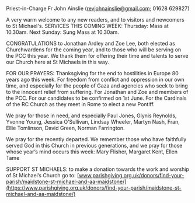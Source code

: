
Priest-in-Charge Fr John Ainslie ([revjohnainslie@gmail.com](mailto:revjohnainslie@gmail.com); 01628 629827)

A very warm welcome to any new readers, and to visitors and newcomers to St Michael's.
SERVICES THIS COMING WEEK: Thursday: Mass at 10.30am. Next Sunday: Sung Mass at 10.30am.

CONGRATULATIONS to Jonathan Ardley and Zoe Lee, both elected as Churchwardens for the coming year, and to
those who will be serving on the PCC this year. We thank them for offering their time and talents to serve our Church
here at St Michaels in this way.

FOR OUR PRAYERS: Thanksgiving for the end to hostilities in Europe 80 years ago this week. For freedom from
conflict and oppression in our own time, and especially for the people of Gaza and agencies who seek to bring to the
innocent relief from suffering. For Jonathan and Zoe and members of the PCC. For our candidates to be confirmed on
1st June. For the Cardinals of the RC Church as they meet in Rome to elect a new Pontiff.

We pray for those in need, and especially Paul Jones, Glynis Reynolds, Yvonne Young, Jessica O’Sullivan, Lindsay
Wheeler, Martyn Nash, Fran, Ellie Tomlinson, David Green, Norman Farrington.

We pray for the recently departed. We remember those who have faithfully served God in this Church in previous
generations, and we pray for those whose year’s mind occurs this week: Mary Flisher, Margaret Kent, Ellen Tame


SUPPORT ST MICHAELS: to make a donation towards the work and worship of St Michael’s
Church go to:
[www.parishgiving.org.uk/donors/find-your-parish/maidstone-st-michael-and-aa-maidstone/](https://www.parishgiving.org.uk/donors/find-your-parish/maidstone-st-michael-and-aa-maidstone/)
